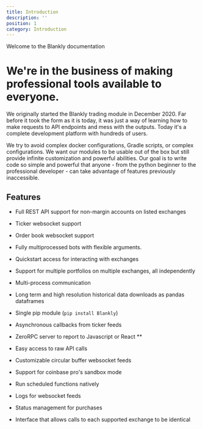 ```yaml
---
title: Introduction
description: ''
position: 1
category: Introduction
---
```


[comment]: <> (<img src="./icon.svg" width="100" height="100" alt=""/>)

[comment]: <> ([Module]&#40;&#41; for [NuxtJS]&#40;https://nuxtjs.org&#41;.)

<alert type="success">

Welcome to the Blankly documentation

</alert>

# We're in the business of making professional tools available to everyone.

We originally started the Blankly trading module in December 2020. Far before it took the form as it is today, it was just a way of learning how to make requests to API endpoints and mess with the outputs. Today it's a complete development platform with hundreds of users.

We try to avoid complex docker configurations, Gradle scripts, or complex configurations. We want our modules to be usable out of the box but still provide infinite customization and powerful abilities. Our goal is to write code so simple and powerful that anyone - from the python beginner to the professional developer - can take advantage of features previously inaccessible.

[comment]: <> (<list :items="features"></list>)

[comment]: <> (<p class="flex items-center">Enjoy light and dark mode:&nbsp;<app-color-switcher class="inline-flex ml-2"></app-color-switcher></p>)

## Features
- Full REST API support for non-margin accounts on listed exchanges

- Ticker websocket support

- Order book websocket support

- Fully multiprocessed bots with flexible arguments.

- Quickstart access for interacting with exchanges

- Support for multiple portfolios on multiple exchanges, all independently

- Multi-process communication

- Long term and high resolution historical data downloads as pandas dataframes

- Single pip module (`pip install Blankly`)

- Asynchronous callbacks from ticker feeds

- ZeroRPC server to report to Javascript or React **

- Easy access to raw API calls

- Customizable circular buffer websocket feeds

- Support for coinbase pro's sandbox mode

- Run scheduled functions natively

- Logs for websocket feeds

- Status management for purchases

- Interface that allows calls to each supported exchange to be identical
